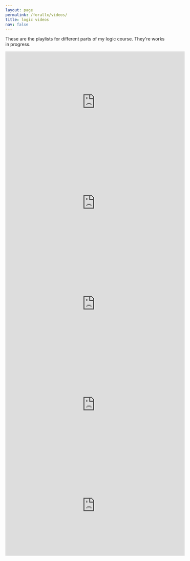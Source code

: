 ```yaml
---
layout: page
permalink: /forallx/videos/
title: logic videos
nav: false
---
```


These are the playlists for different parts of my logic course. They're works in progress. 

<iframe width="560" height="315" src="https://www.youtube.com/embed/videoseries?list=PLIvvMsg-Mfy0cdlRq4gdgPzl6D1qRtnU-" title="YouTube video player" frameborder="0" allow="accelerometer; autoplay; clipboard-write; encrypted-media; gyroscope; picture-in-picture" allowfullscreen></iframe>

<iframe width="560" height="315" src="https://www.youtube.com/embed/videoseries?list=PLIvvMsg-Mfy3JrDRZReShQIxmVCzAN0go" title="YouTube video player" frameborder="0" allow="accelerometer; autoplay; clipboard-write; encrypted-media; gyroscope; picture-in-picture" allowfullscreen></iframe>

<iframe width="560" height="315" src="https://www.youtube.com/embed/videoseries?list=PLIvvMsg-Mfy3gg3j_ZTsGCAWdtRxgRhXQ" title="YouTube video player" frameborder="0" allow="accelerometer; autoplay; clipboard-write; encrypted-media; gyroscope; picture-in-picture" allowfullscreen></iframe>

<iframe width="560" height="315" src="https://www.youtube.com/embed/videoseries?list=PLIvvMsg-Mfy2yMTvhoiC1Pgov7JCfIBom" title="YouTube video player" frameborder="0" allow="accelerometer; autoplay; clipboard-write; encrypted-media; gyroscope; picture-in-picture" allowfullscreen></iframe>

<iframe width="560" height="315" src="https://www.youtube.com/embed/videoseries?list=PLIvvMsg-Mfy1NwkpIxzC7zBDpG48D3_gp" title="YouTube video player" frameborder="0" allow="accelerometer; autoplay; clipboard-write; encrypted-media; gyroscope; picture-in-picture" allowfullscreen></iframe>

